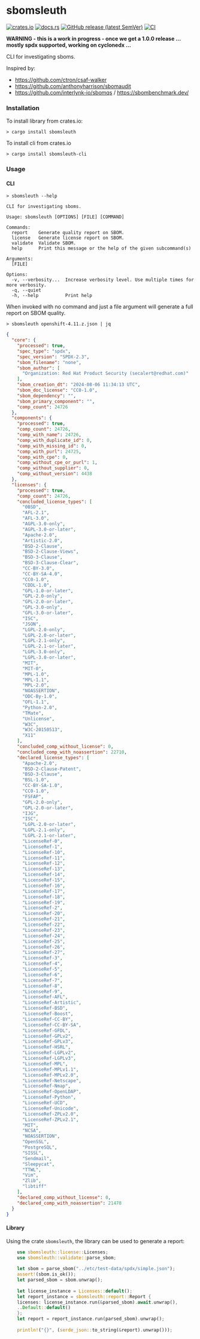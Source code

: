 # sbomsleuth

[![crates.io](https://img.shields.io/crates/v/sbomsleuth-cli.svg)](https://crates.io/crates/sbomsleuth-cli)
[![docs.rs](https://docs.rs/sbomsleuth/badge.svg)](https://docs.rs/sbomsleuth)
[![GitHub release (latest SemVer)](https://img.shields.io/github/v/tag/JimFuller-RedHat/sbomsleuth?sort=semver)](https://github.com/JimFuller-RedHat/sbomsleuth/releases)
[![CI](https://github.com/JimFuller-RedHat/sbomsleuth/workflows/CI/badge.svg)](https://github.com/JimFuller-RedHat/sbomsleuth/actions?query=workflow%3A%22CI%22)

**WARNING - this is a work in progress - once we get a 1.0.0 release ... mostly spdx supported, working on cyclonedx ...**

CLI for investigating sboms.

Inspired by:
* https://github.com/ctron/csaf-walker
* https://github.com/anthonyharrison/sbomaudit
* https://github.com/interlynk-io/sbomqs / https://sbombenchmark.dev/

### Installation

To install library from crates.io:
```shell
> cargo install sbomsleuth
```

To install cli from crates.io
```shell
> cargo install sbomsleuth-cli
```

### Usage

#### CLI
```shell
> sbomsleuth --help

CLI for investigating sboms.

Usage: sbomsleuth [OPTIONS] [FILE] [COMMAND]

Commands:
  report    Generate quality report on SBOM.
  license   Generate license report on SBOM.
  validate  Validate SBOM.
  help      Print this message or the help of the given subcommand(s)

Arguments:
  [FILE]  

Options:
  -v, --verbosity...  Increase verbosity level. Use multiple times for more verbosity.
  -q, --quiet         
  -h, --help          Print help

```

When invoked with no command and just a file argument will generate a full report on SBOM quality.
```shell
> sbomsleuth openshift-4.11.z.json | jq
```

```json
{
  "core": {
    "processed": true,
    "spec_type": "spdx",
    "spec_version": "SPDX-2.3",
    "sbom_filename": "none",
    "sbom_author": [
      "Organization: Red Hat Product Security (secalert@redhat.com)"
    ],
    "sbom_creation_dt": "2024-08-06 11:34:13 UTC",
    "sbom_doc_license": "CC0-1.0",
    "sbom_dependency": "",
    "sbom_primary_component": "",
    "comp_count": 24726
  },
  "components": {
    "processed": true,
    "comp_count": 24726,
    "comp_with_name": 24726,
    "comp_with_duplicate_id": 0,
    "comp_with_missing_id": 0,
    "comp_with_purl": 24725,
    "comp_with_cpe": 0,
    "comp_without_cpe_or_purl": 1,
    "comp_without_supplier": 0,
    "comp_without_version": 4438
  },
  "licenses": {
    "processed": true,
    "comp_count": 24726,
    "concluded_license_types": [
      "0BSD",
      "AFL-2.1",
      "AFL-3.0",
      "AGPL-3.0-only",
      "AGPL-3.0-or-later",
      "Apache-2.0",
      "Artistic-2.0",
      "BSD-2-Clause",
      "BSD-2-Clause-Views",
      "BSD-3-Clause",
      "BSD-3-Clause-Clear",
      "CC-BY-3.0",
      "CC-BY-SA-4.0",
      "CC0-1.0",
      "CDDL-1.0",
      "GPL-1.0-or-later",
      "GPL-2.0-only",
      "GPL-2.0-or-later",
      "GPL-3.0-only",
      "GPL-3.0-or-later",
      "ISC",
      "JSON",
      "LGPL-2.0-only",
      "LGPL-2.0-or-later",
      "LGPL-2.1-only",
      "LGPL-2.1-or-later",
      "LGPL-3.0-only",
      "LGPL-3.0-or-later",
      "MIT",
      "MIT-0",
      "MPL-1.0",
      "MPL-1.1",
      "MPL-2.0",
      "NOASSERTION",
      "ODC-By-1.0",
      "OFL-1.1",
      "Python-2.0",
      "TMate",
      "Unlicense",
      "W3C",
      "W3C-20150513",
      "X11"
    ],
    "concluded_comp_without_license": 0,
    "concluded_comp_with_noassertion": 22710,
    "declared_license_types": [
      "Apache-2.0",
      "BSD-2-Clause-Patent",
      "BSD-3-Clause",
      "BSL-1.0",
      "CC-BY-SA-1.0",
      "CC0-1.0",
      "FSFAP",
      "GPL-2.0-only",
      "GPL-2.0-or-later",
      "IJG",
      "ISC",
      "LGPL-2.0-or-later",
      "LGPL-2.1-only",
      "LGPL-2.1-or-later",
      "LicenseRef-0",
      "LicenseRef-1",
      "LicenseRef-10",
      "LicenseRef-11",
      "LicenseRef-12",
      "LicenseRef-13",
      "LicenseRef-14",
      "LicenseRef-15",
      "LicenseRef-16",
      "LicenseRef-17",
      "LicenseRef-18",
      "LicenseRef-19",
      "LicenseRef-2",
      "LicenseRef-20",
      "LicenseRef-21",
      "LicenseRef-22",
      "LicenseRef-23",
      "LicenseRef-24",
      "LicenseRef-25",
      "LicenseRef-26",
      "LicenseRef-27",
      "LicenseRef-3",
      "LicenseRef-4",
      "LicenseRef-5",
      "LicenseRef-6",
      "LicenseRef-7",
      "LicenseRef-8",
      "LicenseRef-9",
      "LicenseRef-AFL",
      "LicenseRef-Artistic",
      "LicenseRef-BSD",
      "LicenseRef-Boost",
      "LicenseRef-CC-BY",
      "LicenseRef-CC-BY-SA",
      "LicenseRef-GFDL",
      "LicenseRef-GPLv2",
      "LicenseRef-GPLv3",
      "LicenseRef-HSRL",
      "LicenseRef-LGPLv2",
      "LicenseRef-LGPLv3",
      "LicenseRef-MPL",
      "LicenseRef-MPLv1.1",
      "LicenseRef-MPLv2.0",
      "LicenseRef-Netscape",
      "LicenseRef-Nmap",
      "LicenseRef-OpenLDAP",
      "LicenseRef-Python",
      "LicenseRef-UCD",
      "LicenseRef-Unicode",
      "LicenseRef-ZPLv2.0",
      "LicenseRef-ZPLv2.1",
      "MIT",
      "NCSA",
      "NOASSERTION",
      "OpenSSL",
      "PostgreSQL",
      "SISSL",
      "Sendmail",
      "Sleepycat",
      "TTWL",
      "Vim",
      "Zlib",
      "libtiff"
    ],
    "declared_comp_without_license": 0,
    "declared_comp_with_noassertion": 21478
  }
}

```

#### Library

Using the crate `sbomsleuth`, the library can be used to generate a report:

```rust
    use sbomsleuth::license::Licenses;
    use sbomsleuth::validate::parse_sbom;
    
    let sbom = parse_sbom("../etc/test-data/spdx/simple.json");
    assert!(sbom.is_ok());
    let parsed_sbom = sbom.unwrap();
    
    let license_instance = Licenses::default();
    let report_instance = sbomsleuth::report::Report {
    licenses: license_instance.run(&parsed_sbom).await.unwrap(),
    ..Default::default()
    };
    let report = report_instance.run(parsed_sbom).unwrap();
    
    println!("{}", (serde_json::to_string(&report).unwrap()));

```
